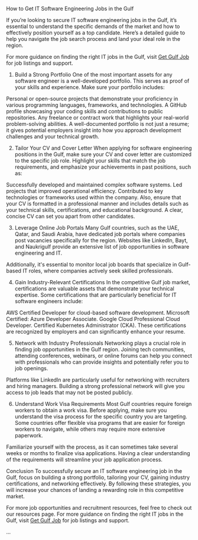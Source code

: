 How to Get IT Software Engineering Jobs in the Gulf

If you’re looking to secure IT software engineering jobs in the Gulf, it’s essential to understand the specific demands of the market and how to effectively position yourself as a top candidate. Here’s a detailed guide to help you navigate the job search process and land your ideal role in the region.

For more guidance on finding the right IT jobs in the Gulf, visit [Get Gulf Job](https://www.getgulfjob.com/) for job listings and support.

1. Build a Strong Portfolio
One of the most important assets for any software engineer is a well-developed portfolio. This serves as proof of your skills and experience. Make sure your portfolio includes:

Personal or open-source projects that demonstrate your proficiency in various programming languages, frameworks, and technologies.
A GitHub profile showcasing your coding skills and contributions to public repositories.
Any freelance or contract work that highlights your real-world problem-solving abilities.
A well-documented portfolio is not just a resume; it gives potential employers insight into how you approach development challenges and your technical growth.

2. Tailor Your CV and Cover Letter
When applying for software engineering positions in the Gulf, make sure your CV and cover letter are customized to the specific job role. Highlight your skills that match the job requirements, and emphasize your achievements in past positions, such as:

Successfully developed and maintained complex software systems.
Led projects that improved operational efficiency.
Contributed to key technologies or frameworks used within the company.
Also, ensure that your CV is formatted in a professional manner and includes details such as your technical skills, certifications, and educational background. A clear, concise CV can set you apart from other candidates.

3. Leverage Online Job Portals
Many Gulf countries, such as the UAE, Qatar, and Saudi Arabia, have dedicated job portals where companies post vacancies specifically for the region. Websites like LinkedIn, Bayt, and Naukrigulf provide an extensive list of job opportunities in software engineering and IT.

Additionally, it's essential to monitor local job boards that specialize in Gulf-based IT roles, where companies actively seek skilled professionals.

4. Gain Industry-Relevant Certifications
In the competitive Gulf job market, certifications are valuable assets that demonstrate your technical expertise. Some certifications that are particularly beneficial for IT software engineers include:

AWS Certified Developer for cloud-based software development.
Microsoft Certified: Azure Developer Associate.
Google Cloud Professional Cloud Developer.
Certified Kubernetes Administrator (CKA).
These certifications are recognized by employers and can significantly enhance your resume.

5. Network with Industry Professionals
Networking plays a crucial role in finding job opportunities in the Gulf region. Joining tech communities, attending conferences, webinars, or online forums can help you connect with professionals who can provide insights and potentially refer you to job openings.

Platforms like LinkedIn are particularly useful for networking with recruiters and hiring managers. Building a strong professional network will give you access to job leads that may not be posted publicly.

6. Understand Work Visa Requirements
Most Gulf countries require foreign workers to obtain a work visa. Before applying, make sure you understand the visa process for the specific country you are targeting. Some countries offer flexible visa programs that are easier for foreign workers to navigate, while others may require more extensive paperwork.

Familiarize yourself with the process, as it can sometimes take several weeks or months to finalize visa applications. Having a clear understanding of the requirements will streamline your job application process.

Conclusion
To successfully secure an IT software engineering job in the Gulf, focus on building a strong portfolio, tailoring your CV, gaining industry certifications, and networking effectively. By following these strategies, you will increase your chances of landing a rewarding role in this competitive market.

For more job opportunities and recruitment resources, feel free to check out our resources page.
For more guidance on finding the right IT jobs in the Gulf, visit [Get Gulf Job](https://www.getgulfjob.com/) for job listings and support.

...

